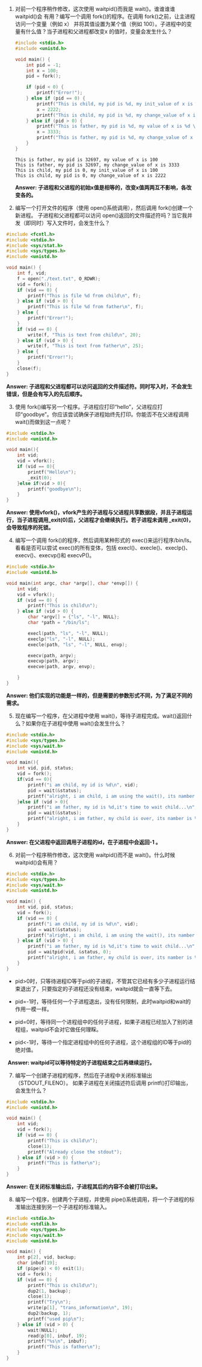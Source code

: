 1. 对前一个程序稍作修改，这次使用 waitpid()而我是 wait()。谁谁谁谁 waitpid()会 有用？编写一个调用 fork()的程序。在调用 fork()之前，让主进程访问一个变量（例如 x） 并将其值设置为某个值（例如 100）。子进程中的变量有什么值？当子进程和父进程都改变x 的值时，变量会发生什么？

   ```c
   #include <stdio.h>
   #include <unistd.h>
   
   void main() {
       int pid = -1;
       int x = 100;
       pid = fork();
   
       if (pid < 0) {
           printf("Error!");
       } else if (pid == 0) {
           printf("This is child, my pid is %d, my init_value of x is %d \n", pid, x);
           x = 2222;
           printf("This is child, my pid is %d, my change_value of x is %d \n", pid, x);
       } else if (pid > 0) {
           printf("This is father, my pid is %d, my value of x is %d \n", pid, x);
           x = 3333;
           printf("This is father, my pid is %d, my change_value of x is %d \n", pid, x);
       }
   }
   ```

   ```
   This is father, my pid is 32697, my value of x is 100 
   This is father, my pid is 32697, my change_value of x is 3333 
   This is child, my pid is 0, my init_value of x is 100 
   This is child, my pid is 0, my change_value of x is 2222 
   ```

   **Answer: 子进程和父进程的初始x值是相等的，改变x值两两互不影响，各改变各的。**

   

2. 编写一个打开文件的程序（使用 open()系统调用），然后调用 fork()创建一个新进程。 子进程和父进程都可以访问 open()返回的文件描述符吗？当它我并发（即同时）写入文件时，会发生什么？

```c
#include <fcntl.h>
#include <stdio.h>
#include <sys/stat.h>
#include <sys/types.h>
#include <unistd.h>

void main() {
    int f, vid;
    f = open("./text.txt", O_RDWR);
    vid = fork();
    if (vid == 0) {
        printf("This is file %d from child\n", f);
    } else if (vid > 0) {
        printf("This is file %d from father\n", f);
    } else {
        printf("Error!");
    }
    if (vid == 0) {
        write(f, "This is text from child\n", 20);
    } else if (vid > 0) {
        write(f, "This is text from father\n", 25);
    } else {
        printf("Error!");
    }
    close(f);
}

```

**Answer: 子进程和父进程都可以访问返回的文件描述符。同时写入时，不会发生错误，但是会有写入的先后顺序。**



3. 使用 fork()编写另一个程序。子进程应打印“hello”，父进程应打印“goodbye”。你应该尝试确保子进程始终先打印。你能否不在父进程调用 wait()而做到这一点呢？

```c
#include <stdio.h>
#include <unistd.h>

void main(){
    int vid;
    vid = vfork();
    if (vid == 0){
        printf("Hello\n");
        _exit(0);
    }else if(vid > 0){
        printf("goodbye\n");
    }
}
```

**Answer: 使用vfork()，vfork产生的子进程与父进程共享数据段，并且子进程运行，当子进程调用_exit(0)后，父进程才会继续执行。若子进程未调用 _exit(0)，会导致程序的死锁。**



4. 编写一个调用 fork()的程序，然后调用某种形式的 exec()来运行程序/bin/ls。看看是否可以尝试 exec()的所有变体，包括 execl()、execle()、execlp()、execv()、execvp()和 execvP()。

```c
#include <stdio.h>
#include <unistd.h>

void main(int argc, char *argv[], char *envp[]) {
    int vid;
    vid = vfork();
    if (vid == 0) {
        printf("This is child\n");
    } else if (vid > 0) {
        char *argv[] = {"ls", "-l", NULL};
        char *path = "/bin/ls";

        execl(path, "ls", "-l", NULL);
        execlp("ls", "-l", NULL);
        execle(path, "ls", "-l", NULL, envp);

        execv(path, argv);
        execvp(path, argv);
        execve(path, argv, envp);

    }
}

```

**Answer: 他们实现的功能是一样的，但是需要的参数形式不同，为了满足不同的需求。**



5. 现在编写一个程序，在父进程中使用 wait()，等待子进程完成。wait()返回什么？如果你在子进程中使用 wait()会发生什么？

```c
#include <stdio.h>
#include <sys/types.h>
#include <sys/wait.h>
#include <unistd.h>

void main(){
    int vid, pid, status;
    vid = fork();
    if(vid == 0){
        printf("i am child, my id is %d\n", vid);
        pid = wait(&status);
        printf("alright, i am child, i am using the wait(), its namber is %d\n", pid);
    }else if (vid > 0){
        printf("i am father, my id is %d,it's time to wait child...\n", vid);
        pid = wait(&status);
        printf("alright, i am father, my child is over, its namber is %d\n", pid);
    }
}
```

**Answer: 在父进程中返回调用子进程的id，在子进程中会返回-1 。**



6. 对前一个程序稍作修改，这次使用 waitpid()而不是 wait()。什么时候 waitpid()会有用？

```c
#include <stdio.h>
#include <sys/types.h>
#include <sys/wait.h>
#include <unistd.h>

void main() {
    int vid, pid, status;
    vid = fork();
    if (vid == 0) {
        printf("i am child, my id is %d\n", vid);
        pid = wait(&status);
        printf("alright, i am child, i am using the wait(), its namber is %d\n", pid);
    } else if (vid > 0) {
        printf("i am father, my id is %d,it's time to wait child...\n", vid);
        pid = waitpid(vid, &status, 0);
        printf("alright, i am father, my child is over, its namber is %d\n", pid);
    }
}
```

*  pid>0时，只等待进程ID等于pid的子进程，不管其它已经有多少子进程运行结束退出了，只要指定的子进程还没有结束，waitpid就会一直等下去。
* pid=-1时，等待任何一个子进程退出，没有任何限制，此时waitpid和wait的作用一模一样。

* pid=0时，等待同一个进程组中的任何子进程，如果子进程已经加入了别的进程组，waitpid不会对它做任何理睬。

* pid<-1时，等待一个指定进程组中的任何子进程，这个进程组的ID等于pid的绝对值。

​	**Answer: waitpid可以等待特定的子进程结束之后再继续运行。**



7. 编写一个创建子进程的程序，然后在子进程中关闭标准输出（STDOUT_FILENO）。 如果子进程在关闭描述符后调用 printf()打印输出，会发生什么？

```c
#include <stdio.h>
#include <unistd.h>

void main() {
    int vid;
    vid = fork();
    if (vid == 0) {
        printf("This is child\n");
        close(1);
        printf("Already close the stdout");
    } else if (vid > 0) {
        printf("This is father\n");
    }
}
```

**Answer: 在关闭标准输出后，子进程其后的内容不会被打印出来。**



8. 编写一个程序，创建两个子进程，并使用 pipe()系统调用，将一个子进程的标准输出连接到另一个子进程的标准输入。

```c
#include <stdio.h>
#include <stdlib.h>
#include <sys/types.h>
#include <sys/wait.h>
#include <unistd.h>

void main() {
    int p[2], vid, backup;
    char inbuf[19];
    if (pipe(p) < 0) exit(1);
    vid = fork();
    if (vid == 0) {
        printf("This is child\n");
        dup2(1, backup);
        close(1);
        printf("Try\n");
        write(p[1], "trans_imformation\n", 19);
        dup2(backup, 1);
        printf("used pip\n");
    } else if (vid > 0) {
        wait(NULL);
        read(p[0], inbuf, 19);
        printf("%s\n", inbuf);
        printf("This is father\n");
    }
}
```
